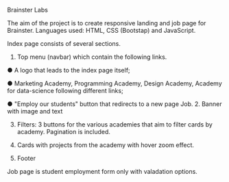 Brainster Labs

The aim of the project is to create responsive landing and job page for Brainster. 
Languages used: HTML, CSS (Bootstap) and JavaScript. 

Index page consists of several sections.

1. Top menu (navbar) which contain the following links.

● A logo that leads to the index page itself;

● Marketing Academy, Programming Academy, Design Academy, Academy for data-science following different links;

● "Employ our students" button that redirects to a new page Job.
2. Banner with image and text

3. Filters: 3 buttons for the various academies that aim to filter cards by academy. Pagination is included.

5. Cards with projects from the academy with hover zoom effect.

6. Footer

Job page is student employment form only with valadation options.

